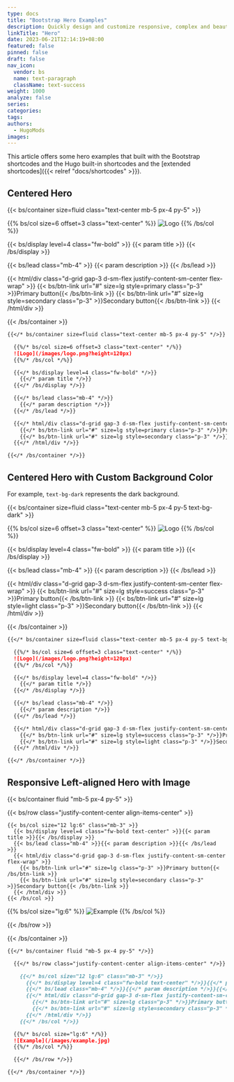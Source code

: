 ```yaml
---
type: docs
title: "Bootstrap Hero Examples"
description: Quickly design and customize responsive, complex and beautiful Hero components with the Bootstrap shortcodes and the Hugo built-in shortcodes and the extended shortcodes.
linkTitle: "Hero"
date: 2023-06-21T12:14:19+08:00
featured: false
pinned: false
draft: false
nav_icon:
  vendor: bs
  name: text-paragraph
  className: text-success
weight: 1000
analyze: false
series:
categories:
tags:
authors:
  - HugoMods
images:
---
```


This article offers some hero examples that built with the Bootstrap shortcodes and the Hugo built-in shortcodes and the [extended shortcodes]({{< relref "docs/shortcodes" >}}).

<!--more-->

## Centered Hero

{{< bs/container size=fluid class="text-center mb-5 px-4 py-5" >}}

  {{% bs/col size=6 offset=3 class="text-center" %}}
  ![Logo](/images/logo.png?height=120px)
  {{% /bs/col %}}

  {{< bs/display level=4 class="fw-bold" >}}
    {{< param title >}}
  {{< /bs/display >}}

  {{< bs/lead class="mb-4" >}}
    {{< param description >}}
  {{< /bs/lead >}}

  {{< html/div class="d-grid gap-3 d-sm-flex justify-content-sm-center flex-wrap" >}}
    {{< bs/btn-link url="#" size=lg style=primary class="p-3" >}}Primary button{{< /bs/btn-link >}}
    {{< bs/btn-link url="#" size=lg style=secondary class="p-3" >}}Secondary button{{< /bs/btn-link >}}
  {{< /html/div >}}

{{< /bs/container >}}

```markdown
{{</* bs/container size=fluid class="text-center mb-5 px-4 py-5" */>}}

  {{%/* bs/col size=6 offset=3 class="text-center" */%}}
  ![Logo](/images/logo.png?height=120px)
  {{%/* /bs/col */%}}

  {{</* bs/display level=4 class="fw-bold" */>}}
    {{</* param title */>}}
  {{</* /bs/display */>}}

  {{</* bs/lead class="mb-4" */>}}
    {{</* param description */>}}
  {{</* /bs/lead */>}}

  {{</* html/div class="d-grid gap-3 d-sm-flex justify-content-sm-center flex-wrap" */>}}
    {{</* bs/btn-link url="#" size=lg style=primary class="p-3" */>}}Primary button{{</* /bs/btn-link */>}}
    {{</* bs/btn-link url="#" size=lg style=secondary class="p-3" */>}}Secondary button{{</* /bs/btn-link */>}}
  {{</* /html/div */>}}

{{</* /bs/container */>}}
```

## Centered Hero with Custom Background Color

For example, `text-bg-dark` represents the dark background.

{{< bs/container size=fluid class="text-center mb-5 px-4 py-5 text-bg-dark" >}}

  {{% bs/col size=6 offset=3 class="text-center" %}}
  ![Logo](/images/logo.png?height=120px)
  {{% /bs/col %}}

  {{< bs/display level=4 class="fw-bold" >}}
    {{< param title >}}
  {{< /bs/display >}}

  {{< bs/lead class="mb-4" >}}
    {{< param description >}}
  {{< /bs/lead >}}

  {{< html/div class="d-grid gap-3 d-sm-flex justify-content-sm-center flex-wrap" >}}
    {{< bs/btn-link url="#" size=lg style=success class="p-3" >}}Primary button{{< /bs/btn-link >}}
    {{< bs/btn-link url="#" size=lg style=light class="p-3" >}}Secondary button{{< /bs/btn-link >}}
  {{< /html/div >}}

{{< /bs/container >}}

```markdown
{{</* bs/container size=fluid class="text-center mb-5 px-4 py-5 text-bg-dark" */>}}

  {{%/* bs/col size=6 offset=3 class="text-center" */%}}
  ![Logo](/images/logo.png?height=120px)
  {{%/* /bs/col */%}}

  {{</* bs/display level=4 class="fw-bold" */>}}
    {{</* param title */>}}
  {{</* /bs/display */>}}

  {{</* bs/lead class="mb-4" */>}}
    {{</* param description */>}}
  {{</* /bs/lead */>}}

  {{</* html/div class="d-grid gap-3 d-sm-flex justify-content-sm-center flex-wrap" */>}}
    {{</* bs/btn-link url="#" size=lg style=success class="p-3" */>}}Primary button{{</* /bs/btn-link */>}}
    {{</* bs/btn-link url="#" size=lg style=light class="p-3" */>}}Secondary button{{</* /bs/btn-link */>}}
  {{</* /html/div */>}}

{{</* /bs/container */>}}
```

## Responsive Left-aligned Hero with Image

{{< bs/container fluid "mb-5 px-4 py-5" >}}

  {{< bs/row class="justify-content-center align-items-center" >}}

    {{< bs/col size="12 lg:6" class="mb-3" >}}
      {{< bs/display level=4 class="fw-bold text-center" >}}{{< param title >}}{{< /bs/display >}}
      {{< bs/lead class="mb-4" >}}{{< param description >}}{{< /bs/lead >}}
      {{< html/div class="d-grid gap-3 d-sm-flex justify-content-sm-center flex-wrap" >}}
        {{< bs/btn-link url="#" size=lg class="p-3" >}}Primary button{{< /bs/btn-link >}}
        {{< bs/btn-link url="#" size=lg style=secondary class="p-3" >}}Secondary button{{< /bs/btn-link >}}
      {{< /html/div >}}
    {{< /bs/col >}}

  {{% bs/col size="lg:6" %}}
  ![Example](/images/example.jpg)
  {{% /bs/col %}}

  {{< /bs/row >}}

{{< /bs/container >}}

```markdown
{{</* bs/container fluid "mb-5 px-4 py-5" */>}}

  {{</* bs/row class="justify-content-center align-items-center" */>}}

    {{</* bs/col size="12 lg:6" class="mb-3" */>}}
      {{</* bs/display level=4 class="fw-bold text-center" */>}}{{</* param title */>}}{{</* /bs/display */>}}
      {{</* bs/lead class="mb-4" */>}}{{</* param description */>}}{{</* /bs/lead */>}}
      {{</* html/div class="d-grid gap-3 d-sm-flex justify-content-sm-center flex-wrap" */>}}
        {{</* bs/btn-link url="#" size=lg class="p-3" */>}}Primary button{{</* /bs/btn-link */>}}
        {{</* bs/btn-link url="#" size=lg style=secondary class="p-3" */>}}Secondary button{{</* /bs/btn-link */>}}
      {{</* /html/div */>}}
    {{</* /bs/col */>}}

  {{%/* bs/col size="lg:6" */%}}
  ![Example](/images/example.jpg)
  {{%/* /bs/col */%}}

  {{</* /bs/row */>}}

{{</* /bs/container */>}}
```
